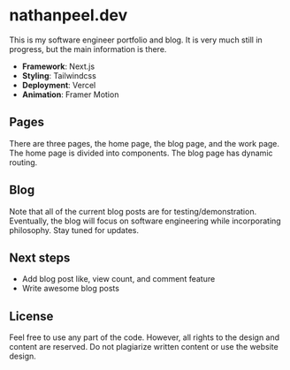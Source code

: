 
# nathanpeel.dev

This is my software engineer portfolio and blog. It is very much still in progress, but the main information is there. 
- **Framework**: Next.js
- **Styling**: Tailwindcss
- **Deployment**: Vercel
- **Animation**: Framer Motion

## Pages

There are three pages, the home page, the blog page, and the work page. The home page is divided into components. The blog page has dynamic routing. 

## Blog

Note that all of the current blog posts are for testing/demonstration. Eventually, the blog will focus on software engineering while incorporating philosophy. Stay tuned for updates.

## Next steps

- Add blog post like, view count, and comment feature
- Write awesome blog posts

## License

Feel free to use any part of the code. However, all rights to the design and content are reserved. Do not plagiarize written content or use the website design.
